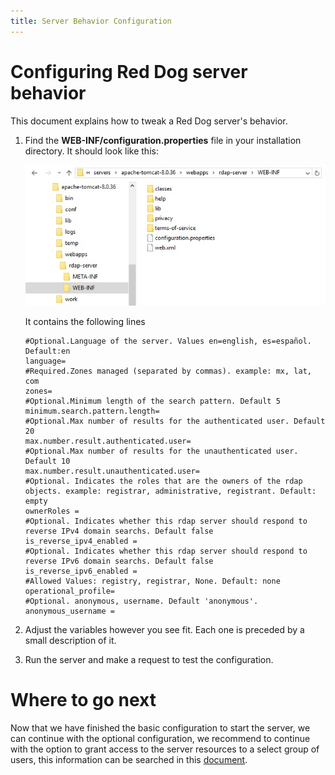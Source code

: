 ```yaml
---
title: Server Behavior Configuration
---
```


# Configuring Red Dog server behavior

This document explains how to tweak a Red Dog server's behavior.

1.	Find the **WEB-INF/configuration.properties** file in your installation directory. It should look like this:

	![CONFIGURATION PATH](img/configuration-path.jpg)

	It contains the following lines

        #Optional.Language of the server. Values en=english, es=español. Default:en
        language=
        #Required.Zones managed (separated by commas). example: mx, lat, com
        zones=
        #Optional.Minimum length of the search pattern. Default 5
        minimum.search.pattern.length=
        #Optional.Max number of results for the authenticated user. Default 20
        max.number.result.authenticated.user=
        #Optional.Max number of results for the unauthenticated user. Default 10
        max.number.result.unauthenticated.user=
        #Optional. Indicates the roles that are the owners of the rdap objects. example: registrar, administrative, registrant. Default: empty
        ownerRoles =
        #Optional. Indicates whether this rdap server should respond to reverse IPv4 domain searchs. Default false
        is_reverse_ipv4_enabled =
        #Optional. Indicates whether this rdap server should respond to reverse IPv6 domain searchs. Default false
        is_reverse_ipv6_enabled =
        #Allowed Values: registry, registrar, None. Default: none
        operational_profile=
        #Optional. anonymous, username. Default 'anonymous'.
        anonymous_username = 

2.	Adjust the variables however you see fit. Each one is preceded by a small description of it.

3.	Run the server and make a request to test the configuration.

# Where to go next

Now that we have finished the basic configuration to start the server, we can continue with the optional configuration, we recommend to continue with the option to grant access to the server resources to a select group of users, this information can be searched in this [document](response-privacy.html "Response Privacy Configuration").

